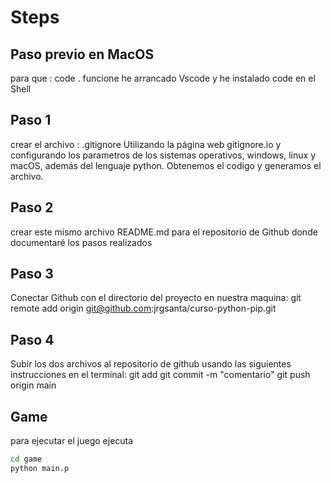 # Steps
## Paso previo en MacOS
para que : code . funcione he arrancado Vscode y he instalado code en el Shell
## Paso 1
crear el archivo : .gitignore Utilizando la página web gitignore.io y configurando los parametros de los sistemas operativos, windows, linux y macOS, además del lenguaje python. Obtenemos el codigo y generamos el archivo.

## Paso 2
crear este mismo archivo README.md para el repositorio de Github donde documentaré los pasos realizados

## Paso 3
Conectar Github con el directorio del proyecto en nuestra maquina:
git remote add origin git@github.com:jrgsanta/curso-python-pip.git

## Paso 4
Subir los dos archivos al repositorio de github usando las siguientes instrucciones en el terminal:
git add
git commit -m "comentario"
git push origin main

## Game

para ejecutar el juego ejecuta
```sh
cd game
python main.p
```